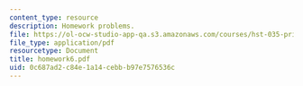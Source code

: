 ```yaml
---
content_type: resource
description: Homework problems.
file: https://ol-ocw-studio-app-qa.s3.amazonaws.com/courses/hst-035-principle-and-practice-of-human-pathology-spring-2003/0c687ad2c84e1a14cebbb97e7576536c_homework6.pdf
file_type: application/pdf
resourcetype: Document
title: homework6.pdf
uid: 0c687ad2-c84e-1a14-cebb-b97e7576536c
---
```

